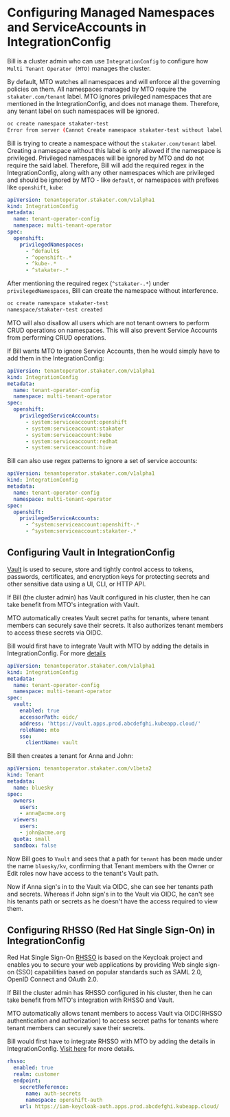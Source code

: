 # Configuring Managed Namespaces and ServiceAccounts in IntegrationConfig

Bill is a cluster admin who can use `IntegrationConfig` to configure how `Multi Tenant Operator (MTO)` manages the cluster.

By default, MTO watches all namespaces and will enforce all the governing policies on them.
All namespaces managed by MTO require the `stakater.com/tenant` label.
MTO ignores privileged namespaces that are mentioned in the IntegrationConfig, and does not manage them. Therefore, any tenant label on such namespaces will be ignored.

```bash
oc create namespace stakater-test
Error from server (Cannot Create namespace stakater-test without label stakater.com/tenant. User: Bill): admission webhook "vnamespace.kb.io" denied the request: Cannot CREATE namespace stakater-test without label stakater.com/tenant. User: Bill
```

Bill is trying to create a namespace without the `stakater.com/tenant` label. Creating a namespace without this label is only allowed if the namespace is privileged. Privileged namespaces will be ignored by MTO and do not require the said label. Therefore, Bill will add the required regex in the IntegrationConfig, along with any other namespaces which are privileged and should be ignored by MTO - like `default`, or namespaces with prefixes like `openshift`, `kube`:

```yaml
apiVersion: tenantoperator.stakater.com/v1alpha1
kind: IntegrationConfig
metadata:
  name: tenant-operator-config
  namespace: multi-tenant-operator
spec:
  openshift:
    privilegedNamespaces:
      - ^default$
      - ^openshift-.*
      - ^kube-.*
      - ^stakater-.*
```

After mentioning the required regex (`^stakater-.*`) under `privilegedNamespaces`, Bill can create the namespace without interference.

```bash
oc create namespace stakater-test
namespace/stakater-test created
```

MTO will also disallow all users which are not tenant owners to perform CRUD operations on namespaces. This will also prevent Service Accounts from performing CRUD operations.

If Bill wants MTO to ignore Service Accounts, then he would simply have to add them in the IntegrationConfig:

```yaml
apiVersion: tenantoperator.stakater.com/v1alpha1
kind: IntegrationConfig
metadata:
  name: tenant-operator-config
  namespace: multi-tenant-operator
spec:
  openshift:
    privilegedServiceAccounts:
      - system:serviceaccount:openshift
      - system:serviceaccount:stakater
      - system:serviceaccount:kube
      - system:serviceaccount:redhat
      - system:serviceaccount:hive
```

Bill can also use regex patterns to ignore a set of service accounts:

```yaml
apiVersion: tenantoperator.stakater.com/v1alpha1
kind: IntegrationConfig
metadata:
  name: tenant-operator-config
  namespace: multi-tenant-operator
spec:
  openshift:
    privilegedServiceAccounts:
      - ^system:serviceaccount:openshift-.*
      - ^system:serviceaccount:stakater-.*
```

## Configuring Vault in IntegrationConfig

[Vault](https://www.vaultproject.io/) is used to secure, store and tightly control access to tokens, passwords, certificates, and encryption keys for protecting secrets and other sensitive data using a UI, CLI, or HTTP API.

If Bill (the cluster admin) has Vault configured in his cluster, then he can take benefit from MTO's integration with Vault.

MTO automatically creates Vault secret paths for tenants, where tenant members can securely save their secrets. It also authorizes tenant members to access these secrets via OIDC.

Bill would first have to integrate Vault with MTO by adding the details in IntegrationConfig. For more [details](../how-to-guides/integration-config.md#vault)

```yaml
apiVersion: tenantoperator.stakater.com/v1alpha1
kind: IntegrationConfig
metadata:
  name: tenant-operator-config
  namespace: multi-tenant-operator
spec:
  vault:
    enabled: true
    accessorPath: oidc/
    address: 'https://vault.apps.prod.abcdefghi.kubeapp.cloud/'
    roleName: mto
    sso:
      clientName: vault
```

Bill then creates a tenant for Anna and John:

```yaml
apiVersion: tenantoperator.stakater.com/v1beta2
kind: Tenant
metadata:
  name: bluesky
spec:
  owners:
    users:
    - anna@acme.org
  viewers:
    users:
    - john@acme.org
  quota: small
  sandbox: false
```

Now Bill goes to `Vault` and sees that a path for `tenant` has been made under the name `bluesky/kv`, confirming that Tenant members with the Owner or Edit roles now have access to the tenant's Vault path.

Now if Anna sign's in to the Vault via OIDC, she can see her tenants path and secrets. Whereas if John sign's in to the Vault via OIDC, he can't see his tenants path or secrets as he doesn't have the access required to view them.

## Configuring RHSSO (Red Hat Single Sign-On) in IntegrationConfig

Red Hat Single Sign-On [RHSSO](https://access.redhat.com/products/red-hat-single-sign-on) is based on the Keycloak project and enables you to secure your web applications by providing Web single sign-on (SSO) capabilities based on popular standards such as SAML 2.0, OpenID Connect and OAuth 2.0.

If Bill the cluster admin has RHSSO configured in his cluster, then he can take benefit from MTO's integration with RHSSO and Vault.

MTO automatically allows tenant members to access Vault via OIDC(RHSSO authentication and authorization) to access secret paths for tenants where tenant members can securely save their secrets.

Bill would first have to integrate RHSSO with MTO by adding the details in IntegrationConfig. [Visit here](../how-to-guides/integration-config.md#rhsso-red-hat-single-sign-on) for more details.

```yaml
rhsso:
  enabled: true
  realm: customer
  endpoint:
    secretReference:
      name: auth-secrets
      namespace: openshift-auth
    url: https://iam-keycloak-auth.apps.prod.abcdefghi.kubeapp.cloud/
```
